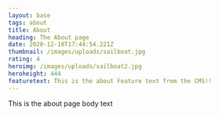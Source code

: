 ```yaml
---
layout: base
tags: about
title: About
heading: The About page
date: 2020-12-10T17:44:54.221Z
thumbnail: /images/uploads/sailboat.jpg
rating: 4
heroimg: /images/uploads/sailboat2.jpg
heroheight: 444
featuretext: This is the about Feature text from the CMS!!
---
```

This is the about page body text